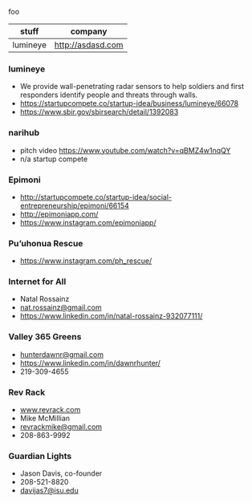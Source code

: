 foo

| stuff | company |
| --- | --- |
| lumineye | http://asdasd.com |

### lumineye
- We provide wall-penetrating radar sensors to help soldiers and first responders identify people and threats through walls.
- https://startupcompete.co/startup-idea/business/lumineye/66078 
- https://www.sbir.gov/sbirsearch/detail/1392083

### narihub
- pitch video https://www.youtube.com/watch?v=qBMZ4w1nqQY
- n/a startup compete

### Epimoni
- http://startupcompete.co/startup-idea/social-entrepreneurship/epimoni/66154
- http://epimoniapp.com/
- https://www.instagram.com/epimoniapp/ 

### Pu’uhonua Rescue
- https://www.instagram.com/ph_rescue/

### Internet for All
- Natal Rossainz
- nat.rossainz@gmail.com
- https://www.linkedin.com/in/natal-rossainz-932077111/

### Valley 365 Greens
- hunterdawnr@gmail.com
- https://www.linkedin.com/in/dawnrhunter/
- 219-309-4655

### Rev Rack
- www.revrack.com
- Mike McMillian
- revrackmike@gmail.com
- 208-863-9992

### Guardian Lights
- Jason Davis, co-founder
- 208-521-8820
- davijas7@isu.edu